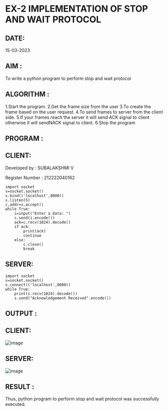 # EX-2 IMPLEMENTATION OF STOP AND WAIT PROTOCOL

## DATE: 
15-03-2023
## AIM :
To write a python program to perform stop and wait protocol

## ALGORITHM :
1.Start the program.
2.Get the frame size from the user
3.To create the frame based on the user request.
4.To send frames to server from the client side.
5.If your frames reach the server it will send ACK signal to client otherwise it will sendNACK signal to client.
6.Stop the program

## PROGRAM :
## CLIENT:
Developed by : SUBALAKSHMI V

Register Number : 212222040162
```
import socket
s=socket.socket()
s.bind(('localhost',8000))
s.listen(5)
c,addr=s.accept()
while True:
    i=input("Enter a data: ")
    c.send(i.encode())
    ack=c.recv(1024).decode()
    if ack:
        print(ack)
        continue
    else:
        c.close()
        break
```
## SERVER:
```
import socket
s=socket.socket()
s.connect(('localhost',8000))
while True:
    print(s.recv(1024).decode())
    s.send("Acknowledgement Received".encode())
```
## OUTPUT :
## CLIENT:
![image](https://github.com/subalakshmivenkat/EX-2/assets/119393477/91da0472-c925-4165-bb56-1720d59ca5eb)

## SERVER:
![image](https://github.com/subalakshmivenkat/EX-2/assets/119393477/b4d1d038-f746-4900-9b8e-8e1d2e011f79)

## RESULT :
Thus, python program to perform stop and wait protocol was successfully executed.
